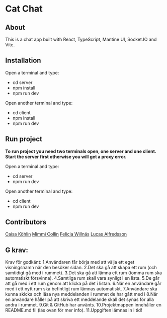 # Cat Chat

## About
This is a chat app built with React, TypeScript, Mantine UI, Socket.IO and Vite.

## Installation
Open a terminal and type:
* cd server
* npm install
* npm run dev

Open another terminal and type:
* cd client
* npm install
* npm run dev

## Run project
**To run project you need two terminals open, one server and one client. Start the server first otherwise you will get a proxy error.**

Open a terminal and type:
* cd server
* npm run dev

Open another terminal and type:
* cd client
* npm run dev

## Contributors
[Caisa Köhlin](https://github.com/caisak)
[Mimmi Collin](https://github.com/MimPMC)
[Felicia Willnäs](https://github.com/feliciawillnas)
[Lucas Alfredsson](https://github.com/lauax)


## G krav:

Krav för godkänt:
1.Användaren får börja med att välja ett eget visningsnamn när den besöker sidan.
2.Det ska gå att skapa ett rum (och samtidigt gå med i rummet).
3.Det ska gå att lämna ett rum (tomma rum ska automatiskt försvinna).
4.Samtliga rum skall vara synligt i en lista.
5.De går att gå med i ett rum genom att klicka på det i listan.
6.När en användare går med i ett nytt rum ska befintligt rum lämnas automatiskt.
7.Användare ska kunna skicka och läsa nya meddelanden i rummet de har gått med i
8.När en användare håller på att skriva ett meddelande skall det synas för alla andra i rummet.
9.Git & GitHub har använts.
10.Projektmappen innehåller en README.md fil (läs ovan för mer info).
11.Uppgiften lämnas in i tid!
